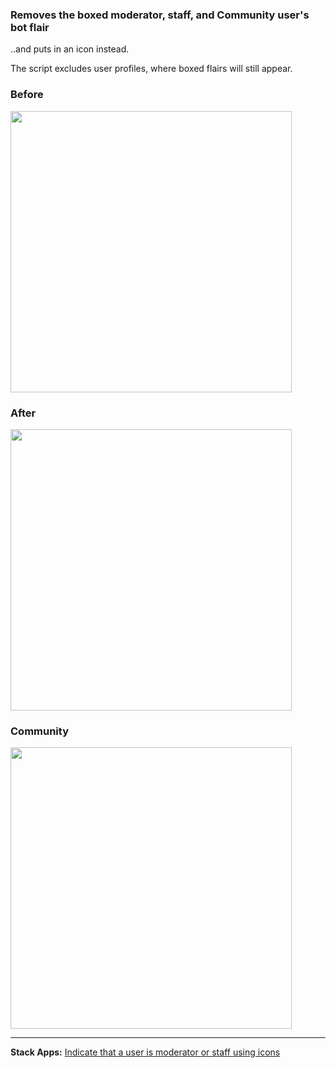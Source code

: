 ### Removes the boxed moderator, staff, and Community user's bot flair

..and puts in an icon instead.

The script excludes user profiles, where boxed flairs will still appear.

### Before
<img src="https://i.stack.imgur.com/VTFJI.png" width="450">

### After
<img src="https://i.stack.imgur.com/5BdNV.png" width="450">

### Community
<img src="https://i.stack.imgur.com/T6cSE.png" width="450">

---

**Stack Apps:** [Indicate that a user is moderator or staff using icons](https://stackapps.com/questions/9057/indicate-that-a-user-is-moderator-or-staff-using-icons)